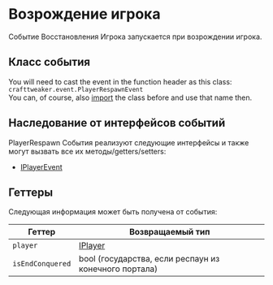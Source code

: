 # Возрождение игрока

Событие Восстановления Игрока запускается при возрождении игрока.

## Класс события

You will need to cast the event in the function header as this class:  
`crafttweaker.event.PlayerRespawnEvent`  
You can, of course, also [import](/AdvancedFunctions/Import/) the class before and use that name then.

## Наследование от интерфейсов событий

PlayerRespawn События реализуют следующие интерфейсы и также могут вызвать все их методы/getters/setters:

- [IPlayerEvent](/Vanilla/Events/Events/IPlayerEvent/)

## Геттеры

Следующая информация может быть получена от события:

| Геттер           | Возвращаемый тип                                      |
| ---------------- | ----------------------------------------------------- |
| `player`         | [IPlayer](/Vanilla/Players/IPlayer/)                  |
| `isEndConquered` | bool (государства, если респаун из конечного портала) |